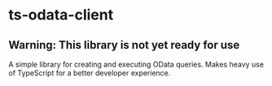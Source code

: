 # ts-odata-client

## Warning: This library is not yet ready for use

A simple library for creating and executing OData queries. Makes heavy use of TypeScript for a better developer experience.

